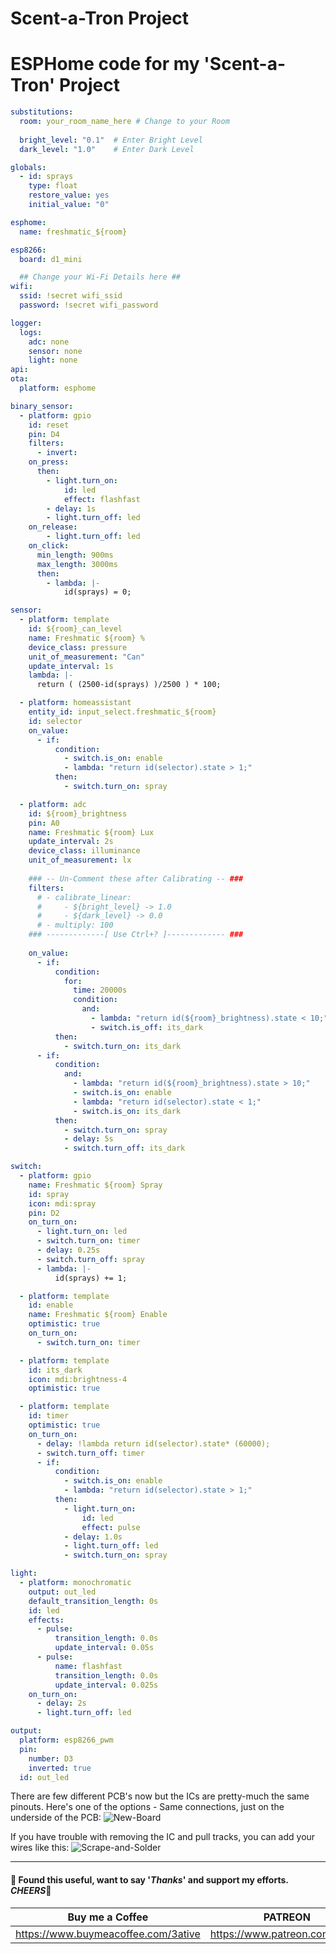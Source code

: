 # Scent-a-Tron Project


# ESPHome code for my 'Scent-a-Tron' Project

```yaml
substitutions:
  room: your_room_name_here # Change to your Room
  
  bright_level: "0.1"  # Enter Bright Level
  dark_level: "1.0"    # Enter Dark Level

globals:
  - id: sprays
    type: float
    restore_value: yes
    initial_value: "0"

esphome:
  name: freshmatic_${room}

esp8266:
  board: d1_mini

  ## Change your Wi-Fi Details here ##
wifi:
  ssid: !secret wifi_ssid
  password: !secret wifi_password

logger:
  logs:
    adc: none
    sensor: none
    light: none
api:
ota:
  platform: esphome

binary_sensor:
  - platform: gpio
    id: reset
    pin: D4
    filters:
      - invert:
    on_press:
      then:
        - light.turn_on:
            id: led
            effect: flashfast
        - delay: 1s
        - light.turn_off: led
    on_release:
        - light.turn_off: led
    on_click:
      min_length: 900ms
      max_length: 3000ms
      then:
        - lambda: |-
            id(sprays) = 0;

sensor:
  - platform: template
    id: ${room}_can_level
    name: Freshmatic ${room} %
    device_class: pressure
    unit_of_measurement: "Can"
    update_interval: 1s
    lambda: |-
      return ( (2500-id(sprays) )/2500 ) * 100;

  - platform: homeassistant
    entity_id: input_select.freshmatic_${room}
    id: selector
    on_value:
      - if:
          condition:
            - switch.is_on: enable
            - lambda: "return id(selector).state > 1;"
          then:
            - switch.turn_on: spray

  - platform: adc
    id: ${room}_brightness
    pin: A0
    name: Freshmatic ${room} Lux
    update_interval: 2s
    device_class: illuminance
    unit_of_measurement: lx
    
    ### -- Un-Comment these after Calibrating -- ###
    filters:
      # - calibrate_linear:
      #     - ${bright_level} -> 1.0
      #     - ${dark_level} -> 0.0
      # - multiply: 100
    ### -------------[ Use Ctrl+? ]------------- ###
    
    on_value:
      - if:
          condition:
            for:
              time: 20000s
              condition:
                and:
                  - lambda: "return id(${room}_brightness).state < 10;"
                  - switch.is_off: its_dark
          then:
            - switch.turn_on: its_dark
      - if:
          condition:
            and:
              - lambda: "return id(${room}_brightness).state > 10;"
              - switch.is_on: enable
              - lambda: "return id(selector).state < 1;"
              - switch.is_on: its_dark
          then:
            - switch.turn_on: spray
            - delay: 5s
            - switch.turn_off: its_dark

switch:
  - platform: gpio
    name: Freshmatic ${room} Spray
    id: spray
    icon: mdi:spray
    pin: D2
    on_turn_on:
      - light.turn_on: led
      - switch.turn_on: timer
      - delay: 0.25s
      - switch.turn_off: spray
      - lambda: |-
          id(sprays) += 1;

  - platform: template
    id: enable
    name: Freshmatic ${room} Enable
    optimistic: true
    on_turn_on:
      - switch.turn_on: timer

  - platform: template
    id: its_dark
    icon: mdi:brightness-4
    optimistic: true

  - platform: template
    id: timer
    optimistic: true
    on_turn_on:
      - delay: !lambda return id(selector).state* (60000);
      - switch.turn_off: timer
      - if:
          condition:
            - switch.is_on: enable
            - lambda: "return id(selector).state > 1;"
          then:
            - light.turn_on:
                id: led
                effect: pulse
            - delay: 1.0s
            - light.turn_off: led
            - switch.turn_on: spray

light:
  - platform: monochromatic
    output: out_led
    default_transition_length: 0s
    id: led
    effects:
      - pulse:
          transition_length: 0.0s
          update_interval: 0.05s
      - pulse:
          name: flashfast
          transition_length: 0.0s
          update_interval: 0.025s
    on_turn_on:
      - delay: 2s
      - light.turn_off: led

output:
  platform: esp8266_pwm
  pin:
    number: D3
    inverted: true
  id: out_led
```

There are few different PCB's now but the ICs are pretty-much the same pinouts.
Here's one of the options - Same connections, just on the underside of the PCB:
![New-Board](https://github.com/3ative/scent-a-tron/assets/51385971/e087943e-5188-42e2-85e4-95de97f97c71)

If you have trouble with removing the IC and pull tracks, you can add your wires like this:
![Scrape-and-Solder](https://github.com/3ative/scent-a-tron/assets/51385971/65825314-ecd5-423e-a73f-f10d0f814aed)


___
#### 💖 Found this useful, want to say '*Thanks*' and support my efforts. *CHEERS*🍺
| Buy me a Coffee | PATREON |
|-----------------|---------|
| https://www.buymeacoffee.com/3ative | https://www.patreon.com/3ative |
